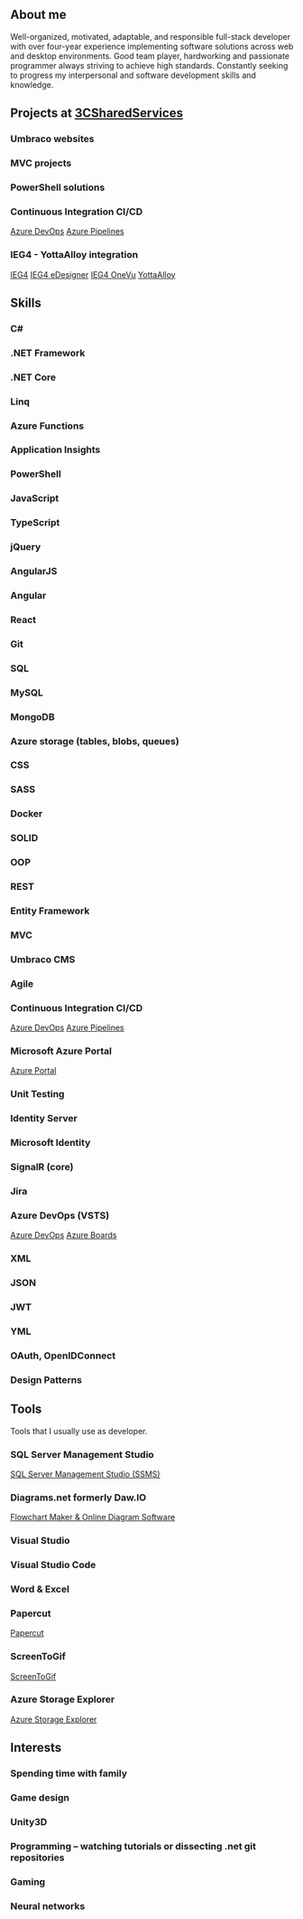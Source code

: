 ## About me
Well-organized, motivated, adaptable, and responsible full-stack developer with over four-year experience implementing software solutions across web and desktop environments. Good team player, hardworking and passionate programmer always striving to achieve high standards. Constantly seeking to progress my interpersonal and software development skills and knowledge.

## Projects at [3CSharedServices](https://www.3csharedservices.org/) 

### Umbraco websites
### MVC projects
### PowerShell solutions
### Continuous Integration CI/CD
[Azure DevOps](https://azure.microsoft.com/en-us/services/devops/#overview)
[Azure Pipelines](https://azure.microsoft.com/en-us/services/devops/pipelines/)
### IEG4 - YottaAlloy integration
[IEG4](https://www.ieg4.com/)
[IEG4 eDesigner](https://www.ieg4.com/edesigner)
[IEG4 OneVu](https://www.ieg4.com/onevu)
[YottaAlloy](https://weareyotta.com/software/alloy/)

## Skills
### C#
### .NET Framework
### .NET Core
### Linq
### Azure Functions
### Application Insights
### PowerShell
### JavaScript
### TypeScript
### jQuery
### AngularJS
### Angular
### React
### Git
### SQL
### MySQL
### MongoDB
### Azure storage (tables, blobs, queues)
### CSS
### SASS
### Docker
### SOLID
### OOP
### REST
### Entity Framework
### MVC
### Umbraco CMS
### Agile
### Continuous Integration CI/CD
[Azure DevOps](https://azure.microsoft.com/en-us/services/devops/#overview)
[Azure Pipelines](https://azure.microsoft.com/en-us/services/devops/pipelines/)
### Microsoft Azure Portal
[Azure Portal](https://azure.microsoft.com/en-us/features/azure-portal/)
### Unit Testing
### Identity Server
### Microsoft Identity
### SignalR (core)
### Jira
### Azure DevOps (VSTS)
[Azure DevOps](https://azure.microsoft.com/en-us/services/devops/#overview)
[Azure Boards](https://azure.microsoft.com/en-us/services/devops/boards/)

### XML
### JSON
### JWT
### YML
### OAuth, OpenIDConnect
### Design Patterns

## Tools
Tools that I usually use as developer.
### SQL Server Management Studio
[SQL Server Management Studio (SSMS)](https://docs.microsoft.com/en-us/sql/ssms/download-sql-server-management-studio-ssms)
### Diagrams.net formerly Daw.IO
[Flowchart Maker & Online Diagram Software](https://app.diagrams.net)
### Visual Studio
### Visual Studio Code
### Word & Excel
### Papercut
[Papercut](https://github.com/ChangemakerStudios/Papercut-SMTP)
### ScreenToGif
[ScreenToGif](https://www.screentogif.com/)
### Azure Storage Explorer
[Azure Storage Explorer](https://azure.microsoft.com/en-us/features/storage-explorer/)

## Interests
### Spending time with family
### Game design
### Unity3D
### Programming – watching tutorials or dissecting .net git repositories
### Gaming
### Neural networks
